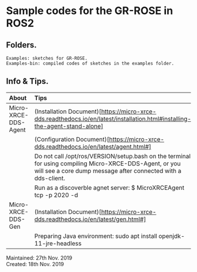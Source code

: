 # Sample codes for the GR-ROSE in ROS2  

## Folders.  

    Examples: sketches for GR-ROSE.  
    Examples-bin: compiled codes of sketches in the examples folder.  

## Info & Tips.  
|About|Tips|  
|:-----------|:------------|  
|Micro-XRCE-DDS-Agent|(Installation Document)[https://micro-xrce-dds.readthedocs.io/en/latest/installation.html#installing-the-agent-stand-alone]|  
||(Configuration Document)[https://micro-xrce-dds.readthedocs.io/en/latest/agent.html#]|  
||Do not call /opt/ros/VERSION/setup.bash on the terminal for using compiling Micro-XRCE-DDS-Agent, or you will see a core dump message after connected with a dds-client.|  
||Run as a discoverble agnet server: $ MicroXRCEAgent tcp -p 2020 -d|  
|Micro-XRCE-DDS-Gen|(Installation Document)[https://micro-xrce-dds.readthedocs.io/en/latest/gen.html#]|  
||Preparing Java environment: sudo apt install openjdk-11-jre-headless |  

Maintained: 27th Nov. 2019  
Created: 18th Nov. 2019  
